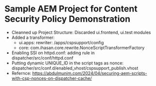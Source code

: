 # Sample AEM Project for Content Security Policy Demonstration

- Cleanned up Project Structure: Discarded ui.frontend, ui.test modules
- Added a transformer: 
  - ui.apps: rewriter: /apps/cspsupport/config
  - core: com.ihasan.core.rewrite.NonceScriptTransformerFactory
- Enabling SSI on httpd.conf: adding rule in dispatcher/src/conf/httpd.conf
- Putting dynamic UNIQUE_ID in the script tags as nonce: dispatcher/src/conf.d/enabled_vhost/cspsupport_publish.vhost
- Refernce: https://abdulmunim.com/2024/04/securing-aem-scripts-with-csp-nonces-on-dispatcher-cache/